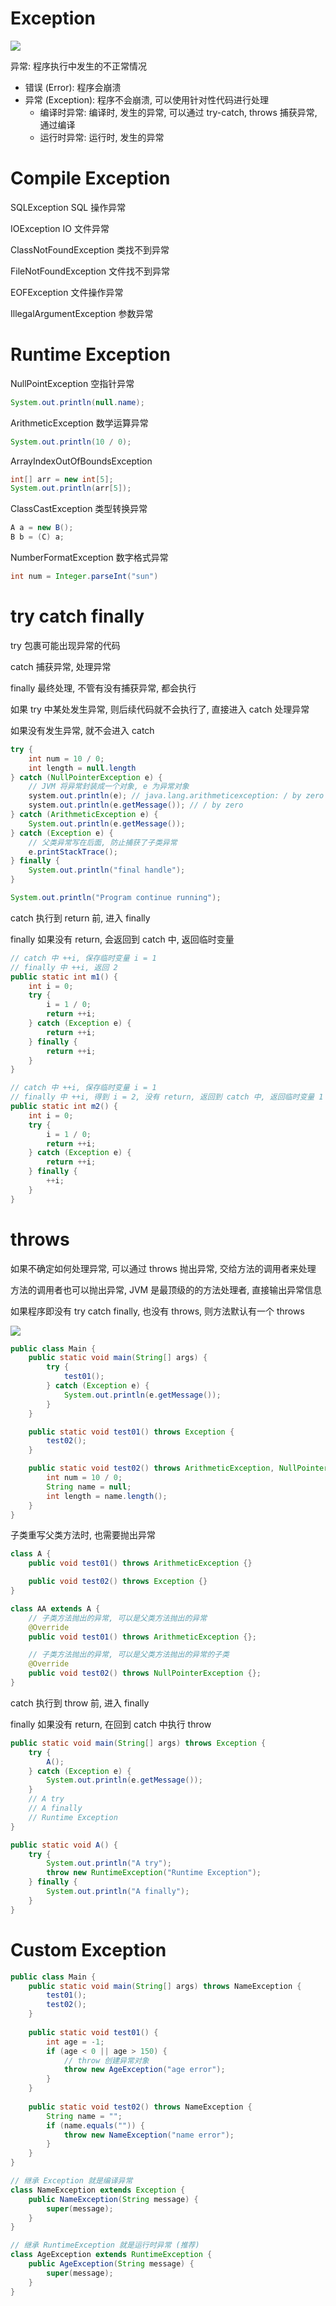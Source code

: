 # Exception

![](https://note-sun.oss-cn-shanghai.aliyuncs.com/image/202305261120518.png)

异常: 程序执行中发生的不正常情况

- 错误 (Error): 程序会崩溃
- 异常 (Exception): 程序不会崩溃, 可以使用针对性代码进行处理
    - 编译时异常: 编译时, 发生的异常, 可以通过 try-catch, throws 捕获异常, 通过编译
    - 运行时异常: 运行时, 发生的异常

# Compile Exception

SQLException SQL 操作异常

IOException IO 文件异常

ClassNotFoundException 类找不到异常

FileNotFoundException 文件找不到异常

EOFException 文件操作异常

IllegalArgumentException 参数异常

# Runtime Exception

NullPointException 空指针异常

```java
System.out.println(null.name);
```

ArithmeticException 数学运算异常

```java
System.out.println(10 / 0);
```

ArrayIndexOutOfBoundsException

```java
int[] arr = new int[5];
System.out.println(arr[5]);
```

ClassCastException 类型转换异常

```java
A a = new B();
B b = (C) a;
```

NumberFormatException 数字格式异常

```java
int num = Integer.parseInt("sun")
```

# try catch finally

try 包裹可能出现异常的代码

catch 捕获异常, 处理异常

finally 最终处理, 不管有没有捕获异常, 都会执行

如果 try 中某处发生异常, 则后续代码就不会执行了, 直接进入 catch 处理异常

如果没有发生异常, 就不会进入 catch

```java
try {
    int num = 10 / 0;
    int length = null.length
} catch (NullPointerException e) {
    // JVM 将异常封装成一个对象, e 为异常对象
    system.out.println(e); // java.lang.arithmeticexception: / by zero
    system.out.println(e.getMessage()); // / by zero
} catch (ArithmeticException e) {
    System.out.println(e.getMessage());
} catch (Exception e) { 
    // 父类异常写在后面, 防止捕获了子类异常
    e.printStackTrace();
} finally {
    System.out.println("final handle");
}

System.out.println("Program continue running");
```

catch 执行到 return 前, 进入 finally

finally 如果没有 return, 会返回到 catch 中, 返回临时变量

```java
// catch 中 ++i, 保存临时变量 i = 1
// finally 中 ++i, 返回 2
public static int m1() {
    int i = 0;
    try {
        i = 1 / 0;
        return ++i;
    } catch (Exception e) {
        return ++i;
    } finally {
        return ++i;
    }
}

// catch 中 ++i, 保存临时变量 i = 1
// finally 中 ++i, 得到 i = 2, 没有 return, 返回到 catch 中, 返回临时变量 1
public static int m2() {
    int i = 0;
    try {
        i = 1 / 0;
        return ++i;
    } catch (Exception e) {
        return ++i;
    } finally {
        ++i;
    }
}
```

# throws

如果不确定如何处理异常, 可以通过 throws 抛出异常, 交给方法的调用者来处理

方法的调用者也可以抛出异常, JVM 是最顶级的的方法处理者, 直接输出异常信息

如果程序即没有 try catch finally, 也没有 throws, 则方法默认有一个 throws

![](https://note-sun.oss-cn-shanghai.aliyuncs.com/image/202305261120519.png)

```java
public class Main {
    public static void main(String[] args) {
        try {
            test01();
        } catch (Exception e) {
            System.out.println(e.getMessage());
        }
    }

    public static void test01() throws Exception {
        test02();
    }

    public static void test02() throws ArithmeticException, NullPointerException {
        int num = 10 / 0;
        String name = null;
        int length = name.length();
    }
}
```

子类重写父类方法时, 也需要抛出异常

```java
class A {
    public void test01() throws ArithmeticException {}

    public void test02() throws Exception {}
}

class AA extends A {
    // 子类方法抛出的异常, 可以是父类方法抛出的异常
    @Override
    public void test01() throws ArithmeticException {};

    // 子类方法抛出的异常, 可以是父类方法抛出的异常的子类
    @Override
    public void test02() throws NullPointerException {};
}
```

catch 执行到 throw 前, 进入 finally

finally 如果没有 return, 在回到 catch 中执行 throw

```java
public static void main(String[] args) throws Exception {
    try {
        A();
    } catch (Exception e) {
        System.out.println(e.getMessage());
    }
    // A try
    // A finally
    // Runtime Exception
}

public static void A() {
    try {
        System.out.println("A try");
        throw new RuntimeException("Runtime Exception");
    } finally {
        System.out.println("A finally");
    }
}
```

# Custom Exception

```java
public class Main {
    public static void main(String[] args) throws NameException {
        test01();
        test02();
    }
    
    public static void test01() {
        int age = -1;
        if (age < 0 || age > 150) {
            // throw 创建异常对象
            throw new AgeException("age error");
        }
    }
    
    public static void test02() throws NameException {
        String name = "";
        if (name.equals("")) {
            throw new NameException("name error");
        }
    }
}

// 继承 Exception 就是编译异常
class NameException extends Exception {
    public NameException(String message) {
        super(message);
    }
}

// 继承 RuntimeException 就是运行时异常 (推荐)
class AgeException extends RuntimeException {
    public AgeException(String message) {
        super(message);
    }
}
```